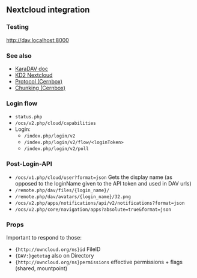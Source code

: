 ## Nextcloud integration

### Testing

http://dav.localhost:8000

### See also

* [KaraDAV doc](https://github.com/kd2org/karadav/blob/main/doc/NEXTCLOUD.md)
* [KD2 Nextcloud](https://github.com/kd2org/karadav/blob/main/lib/KD2/WebDAV/NextCloud.php)
* [Protocol (Cernbox)](https://github.com/cernbox/smashbox/blob/master/protocol/protocol.md)
* [Chunking (Cernbox)](https://github.com/cernbox/smashbox/blob/master/protocol/chunking.md)

### Login flow

* `status.php`
* `/ocs/v2.php/cloud/capabilities`
* Login:
  * `/index.php/login/v2`
  * `/index.php/login/v2/flow/<loginToken>`
  * `/index.php/login/v2/poll`

### Post-Login-API

* `/ocs/v1.php/cloud/user?format=json`
  Gets the display name (as opposed to the loginName given to the API token and used in DAV urls)
* `/remote.php/dav/files/{login_name}/`
* `/remote.php/dav/avatars/{login_name}/32.png`
* `/ocs/v2.php/apps/notifications/api/v2/notifications?format=json`
* `/ocs/v2.php/core/navigation/apps?absolute=true&format=json`

### Props

Important to respond to those:

* `{http://owncloud.org/ns}id` FileID
* `{DAV:}getetag` also on Directory
* `{http://owncloud.org/ns}permissions` effective permissions + flags (shared, mountpoint)

